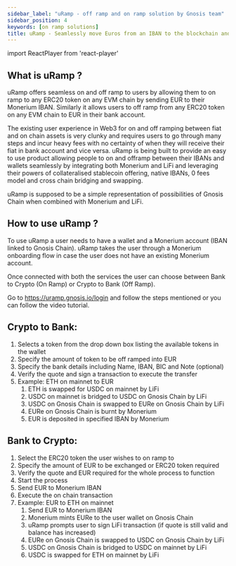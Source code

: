 ```yaml
---
sidebar_label: "uRamp - off ramp and on ramp solution by Gnosis team"
sidebar_position: 4
keywords: [on ramp solutions] 
title: uRamp - Seamlessly move Euros from an IBAN to the blockchain and back
---
```

import ReactPlayer from 'react-player'

## What is uRamp ?

uRamp offers seamless on and off ramp to users by allowing them to on ramp to any ERC20 token on any EVM chain by sending EUR to their Monerium IBAN. Similarly it allows users to off ramp from any ERC20 token on any EVM chain to EUR in their bank account.

The existing user experience in Web3 for on and off ramping between fiat and on chain assets is very clunky and requires users to go through many steps and incur heavy fees with no certainty of when they will receive their fiat in bank account and vice versa. uRamp is being built to provide an easy to use product allowing people to on and offramp between their IBANs and wallets seamlessly by integrating both Monerium and LiFi and leveraging their powers of collateralised stablecoin offering, native IBANs, 0 fees model and cross chain bridging and swapping.

uRamp is supposed to be a simple representation of possibilities of Gnosis Chain when combined with Monerium and LiFi.

## How to use uRamp ?

To use uRamp a user needs to have a wallet and a Monerium account (IBAN linked to Gnosis Chain). uRamp takes the user through a Monerium onboarding flow in case the user does not have an existing Monerium account. 

Once connected with both the services the user can choose between Bank to Crypto (On Ramp) or Crypto to Bank (Off Ramp).

Go to https://uramp.gnosis.io/login and follow the steps mentioned or you can follow the video tutorial.

<ReactPlayer playing controls url='/Uramp_demo_V1.1.mp4' />

## Crypto to Bank:

1. Selects a token from the drop down box listing the available tokens in the wallet
2. Specify the amount of token to be off ramped into EUR
3. Specify the bank details including Name, IBAN, BIC and Note (optional)
4. Verify the quote and sign a transaction to execute the transfer 
5. Example: ETH on mainnet to EUR
    1. ETH is swapped for USDC on mainnet by LiFi
    2. USDC on mainnet is bridged to USDC on Gnosis Chain by LiFi
    3. USDC on Gnosis Chain is swapped to EURe on Gnosis Chain by LiFi
    4. EURe on Gnosis Chain is burnt by Monerium
    5. EUR is deposited in specified IBAN by Monerium

## Bank to Crypto:

1. Select the ERC20 token the user wishes to on ramp to 
2. Specify the amount of EUR to be exchanged or ERC20 token required
3. Verify the quote and EUR required for the whole process to function
4. Start the process
5. Send EUR to Monerium IBAN
6. Execute the on chain transaction
7. Example: EUR to ETH on mainnet
    1. Send EUR to Monerium IBAN
    2. Monerium mints EURe to the user wallet on Gnosis Chain
    3. uRamp prompts user to sign LiFi transaction (if quote is still valid and balance has increased)
    4. EURe on Gnosis Chain is swapped to USDC on Gnosis Chain by LiFi
    5. USDC on Gnosis Chain is bridged to USDC on mainnet by LiFi
    6. USDC is swapped for ETH on mainnet by LiFi